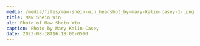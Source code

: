 ```yaml
---
media: /media/files/maw-shein-win_headshot_by-mary-kalin-casey-1-.png
title: Maw Shein Win
alt: Photo of Maw Shein Win
caption: Photo by Mary Kalin-Casey
date: 2023-08-18T16:18:00-0500
---
```


